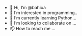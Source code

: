 - 👋 Hi, I’m @bahioa
- 👀 I’m interested in programming..
- 🌱 I’m currently learning Python...
- 💞️ I’m looking to collaborate on ...
- 📫 How to reach me ...

<!---
bahioa/bahioa is a ✨ special ✨ repository because its `README.md` (this file) appears on your GitHub profile.
You can click the Preview link to take a look at your changes.
--->
